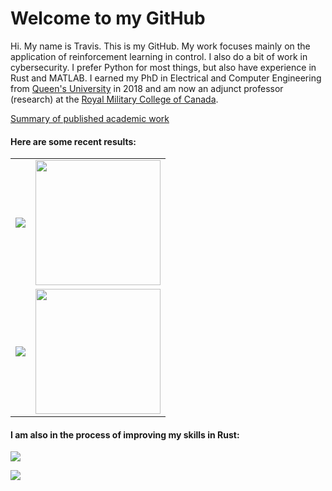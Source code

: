 # Welcome to my GitHub

Hi. My name is Travis. This is my GitHub. My work focuses mainly on the application of reinforcement learning in control. I also do a bit of work in cybersecurity. I prefer Python for most things, but also have experience in Rust and MATLAB. I earned my PhD in Electrical and Computer Engineering from [Queen's University](https://www.queensu.ca/) in 2018 and am now an adjunct professor (research) at the [Royal Military College of Canada](https://www.rmc-cmr.ca/en).

[Summary of published academic work](https://scholar.google.com/citations?user=RGlv4ZUAAAAJ&hl=en)

#### Here are some recent results:

| | | 
|:-------------------------:|:-------------------------:|
|<img align="top" src="https://github-readme-stats.vercel.app/api/pin/?username=tjards&repo=dynamic_encirclement" />| <img src="https://github.com/tjards/dynamic_encirclement/raw/master/Figs/animation_03.gif" width = "200"/>
<img align="top" src="https://github-readme-stats.vercel.app/api/pin/?username=tjards&repo=Flocks_Mobs_and_Figure_Eights"/> |<img src="https://github.com/tjards/quadcopter_lemniscate/blob/master/Simulation/Gifs/Raw/animation_multi_blue_and_blue_mob2.gif" width = "200"/>|

#### I am also in the process of improving my skills in Rust:

<img align="top" src="https://github-readme-stats.vercel.app/api/pin/?username=tjards&repo=cracking_rust"/>  


[![](https://img.shields.io/badge/linkedin-%230077B5.svg?style=for-the-badge&logo=linkedin)](https://www.linkedin.com/in/p-travis-jardine-403b3a148)

